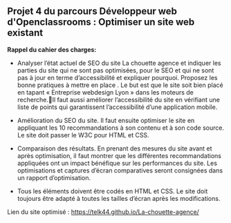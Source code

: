 ## Projet 4 du parcours Développeur web d'Openclassrooms : Optimiser un site web existant
__Rappel du cahier des charges:__   
* Analyser l’état actuel de SEO du site La chouette agence et indiquer les parties du site qui ne sont pas optimisées, pour le SEO et qui ne sont pas à jour en terme d’accessibilité et expliquer pourquoi. Proposez les bonne pratiques à mettre en place . Le but est que le site soit bien placé en tapant « Entreprise webdesign Lyon » dans les moteurs de recherche.Il faut aussi améliorer l’accessibilité du site en vérifiant une liste de points qui garantissent l’accessibilité d’une application mobile.   

* Amélioration du SEO du site. Il faut ensuite optimiser le  site en appliquant les  10 recommandations à son contenu et à son code source.  Le site doit passer le W3C pour HTML et CSS.

* Comparaison des résultats. En prenant des mesures du site avant et après optimisation, il faut montrer que les différentes recommandations appliquées ont un impact bénéfique sur les performances du site. Les optimisations et captures d’écran comparatives seront consignées dans un rapport d’optimisation.

* Tous les éléments doivent être codés en HTML et CSS. Le site doit toujours être adapté à toutes les tailles d’écran après les modifications.


Lien du site optimisé : https://telk44.github.io/La-chouette-agence/
